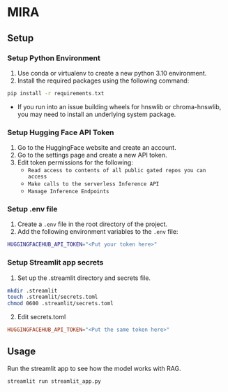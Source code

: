 # MIRA

## Setup 

### Setup Python Environment

1. Use conda or virtualenv to create a new python 3.10 environment.
2. Install the required packages using the following command:
```bash
pip install -r requirements.txt
```
  - If you run into an issue building wheels for hnswlib or chroma-hnswlib, you may need to install an underlying system package.

### Setup Hugging Face API Token

1. Go to the HuggingFace website and create an account.
2. Go to the settings page and create a new API token.
3. Edit token permissions for the following:
    - `Read access to contents of all public gated repos you can access`
    - `Make calls to the serverless Inference API`
    - `Manage Inference Endpoints`

### Setup .env file

1. Create a `.env` file in the root directory of the project.
2. Add the following environment variables to the `.env` file:
```bash
HUGGINGFACEHUB_API_TOKEN="<Put your token here>"
```

### Setup Streamlit app secrets

1. Set up the .streamlit directory and secrets file.

```bash
mkdir .streamlit
touch .streamlit/secrets.toml
chmod 0600 .streamlit/secrets.toml
```

2. Edit secrets.toml

```toml
HUGGINGFACEHUB_API_TOKEN="<Put the same token here>"
```

## Usage

Run the streamlit app to see how the model works with RAG.

```bash
streamlit run streamlit_app.py
```